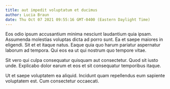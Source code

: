 ```yaml
---
title: aut impedit voluptatum et ducimus
author: Lucia Braun
date: Thu Oct 07 2021 09:55:16 GMT-0400 (Eastern Daylight Time)
---
```

Eos odio ipsum accusantium minima nesciunt laudantium quia ipsam. Assumenda molestias voluptas dicta ad porro sunt. Ea et saepe maiores in eligendi. Sit et et itaque natus. Eaque quia quo harum pariatur aspernatur laborum ad tempora. Qui eos ea ut qui nostrum quo tempore vitae.

 Sit vero qui culpa consequatur quisquam aut consectetur. Quod sit iusto unde. Explicabo dolor earum et eos et sit consequatur temporibus itaque.

 Ut et saepe voluptatem ea aliquid. Incidunt quam repellendus eum sapiente voluptatem est. Cum consectetur occaecati.